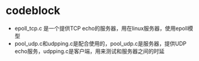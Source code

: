 # codeblock
* epoll_tcp.c 是一个提供TCP echo的服务器，用在linux服务器，使用epoll模型
* pool_udp.c和udpping.c是配合使用的，pool_udp.c是服务器，提供UDP echo服务，udpping.c是客户端，用来测试和服务器之间的时延
